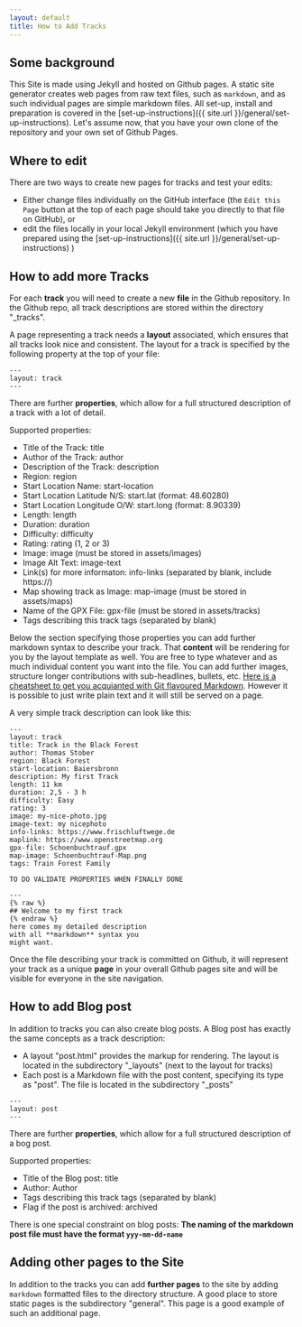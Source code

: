 ```yaml
---
layout: default
title: How to Add Tracks
---
```


## Some background

This Site is made using Jekyll and hosted on Github pages. A static site generator creates web pages from raw text files, such as `markdown`, and as such individual pages are simple markdown files. 
All set-up, install and preparation is covered in the [set-up-instructions]({{ site.url }}/general/set-up-instructions).
Let's assume now, that you have your own clone of the repository and your own set of Github Pages.


##  Where to edit

There are two ways to create new pages for tracks and test your edits: 

* Either change files individually on the GitHub interface (the `Edit this Page` button at the top of each page should take you directly to that file on GitHub), or 
* edit the files locally in your local Jekyll environment (which you have prepared using the [set-up-instructions]({{ site.url }}/general/set-up-instructions) )


## How to add more Tracks 

For each **track** you will need to create a new **file** in the Github repository. In the Github repo, all track descriptions are stored within the directory "_tracks". 

A page representing a track needs a **layout** associated, which ensures that all tracks look nice and consistent. The layout for a track is specified by the following property at the top of your file:

```
---
layout: track
---
```

There are further **properties**, which allow for a full structured description of a track with a lot of detail.

Supported properties:                                    
* Title of the Track:           title                 
* Author of the Track:          author                
* Description of the Track:     description           
* Region:                       region                
* Start Location Name:          start-location        
* Start Location Latitude N/S:  start.lat  (format: 48.60280)   
* Start Location Longitude O/W: start.long (format:  8.90339) 
* Length:                       length                
* Duration:                     duration              
* Difficulty:                   difficulty            
* Rating:                       rating      (1, 2 or 3)          
* Image:                        image       (must be stored in assets/images)         
* Image Alt Text:               image-text            
* Link(s) for more informaton:  info-links  (separated by blank, include https://)          
* Map showing track as Image:   map-image   (must be stored in assets/maps)            
* Name of the GPX File:         gpx-file    (must be stored in assets/tracks)
* Tags describing this track    tags        (separated by blank)

Below the section specifying those properties you can add further markdown syntax to describe your track. That **content** will be rendering for you by the layout template as well.
You are free to type whatever and as much individual content you want into the file. You can add further images, structure longer contributions with sub-headlines, bullets, etc. [Here is a cheatsheet to get you acquianted with Git flavoured Markdown](https://guides.github.com/pdfs/markdown-cheatsheet-online.pdf). However it is possible to just write plain text and it will still be served on a page.

A very simple track description can look like this:

```
---
layout: track
title: Track in the Black Forest
author: Thomas Stober
region: Black Forest
start-location: Baiersbronn
description: My first Track
length: 11 km
duration: 2,5 - 3 h
difficulty: Easy
rating: 3
image: my-nice-photo.jpg
image-text: my nicephoto 
info-links: https://www.frischluftwege.de 
maplink: https://www.openstreetmap.org
gpx-file: Schoenbuchtrauf.gpx
map-image: Schoenbuchtrauf-Map.png
tags: Train Forest Family

TO DO VALIDATE PROPERTIES WHEN FINALLY DONE

---
{% raw %}
## Welcome to my first track
{% endraw %}
here comes my detailed description 
with all **markdown** syntax you 
might want.
```



Once the file describing your track is committed on Github, it will represent your track as a unique **page** in your overall Github pages site and will be visible for everyone in the site navigation.


## How to add Blog post

In addition to tracks you can also create blog posts. A Blog post has exactly the same concepts as a track description:
* A layout "post.html" provides the markup for rendering. The layout is located in the subdirectory "_layouts" (next to the layout for tracks)
* Each post is a Markdown file with the post content, specifying its type as "post". The file is located in the subdirectory "_posts"

```
---
layout: post
---
```

There are further **properties**, which allow for a full structured description of a bog post.

Supported properties:                                    
* Title of the Blog post:       title  
* Author:                       Author  
* Tags describing this track    tags        (separated by blank)
* Flag if the post is archived: archived

There is one special constraint on blog posts:
**The naming of the markdown post file must have the format `yyy-mm-dd-name`**


## Adding other pages to the Site

In addition to the tracks you can add **further pages** to the site by adding `markdown` formatted files to the directory structure. A good place to store static pages is the subdirectory "general". This page is a good example of such an additional page.



